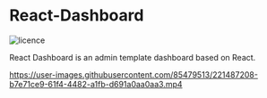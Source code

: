 # React-Dashboard

![licence](https://img.shields.io/badge/licence-MIT-blue)

React Dashboard is an admin template dashboard based on React.

https://user-images.githubusercontent.com/85479513/221487208-b7e71ce9-61f4-4482-a1fb-d691a0aa0aa3.mp4

